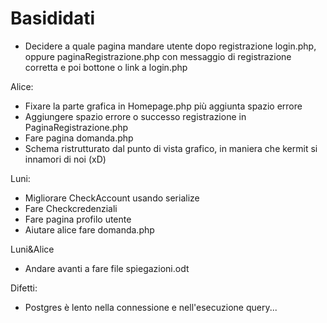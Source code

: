 # Basididati

- Decidere a quale pagina mandare utente dopo registrazione login.php, oppure paginaRegistrazione.php con messaggio di registrazione corretta e poi bottone o link a login.php


Alice:
- Fixare la parte grafica in Homepage.php più aggiunta spazio errore
- Aggiungere spazio errore o successo registrazione in PaginaRegistrazione.php
- Fare pagina domanda.php
- Schema ristrutturato dal punto di vista grafico, in maniera che kermit si innamori di noi (xD)

Luni:
- Migliorare CheckAccount usando serialize
- Fare Checkcredenziali
- Fare pagina profilo utente
- Aiutare alice fare domanda.php

Luni&Alice
- Andare avanti a fare file spiegazioni.odt

Difetti:
- Postgres è lento nella connessione e nell'esecuzione query...